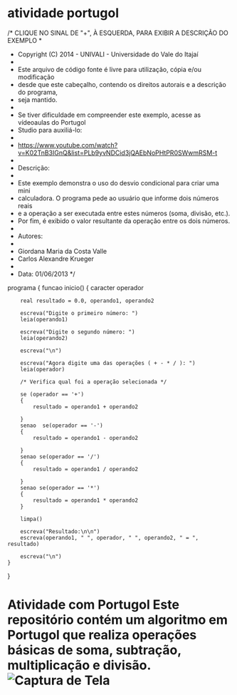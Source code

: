 # atividade portugol


/* CLIQUE NO SINAL DE "+", À ESQUERDA, PARA EXIBIR A DESCRIÇÃO DO EXEMPLO
 *  
 * Copyright (C) 2014 - UNIVALI - Universidade do Vale do Itajaí
 * 
 * Este arquivo de código fonte é livre para utilização, cópia e/ou modificação
 * desde que este cabeçalho, contendo os direitos autorais e a descrição do programa, 
 * seja mantido.
 * 
 * Se tiver dificuldade em compreender este exemplo, acesse as vídeoaulas do Portugol 
 * Studio para auxiliá-lo:
 * 
 * https://www.youtube.com/watch?v=K02TnB3IGnQ&list=PLb9yvNDCid3jQAEbNoPHtPR0SWwmRSM-t
 * 
 * Descrição:
 * 
 * 	Este exemplo demonstra o uso do desvio condicional para criar uma mini 
 * 	calculadora. O programa pede ao usuário que informe dois números reais 
 * 	e a operação a ser executada entre estes números (soma, divisão, etc.).
 *   Por fim, é exibido o valor resultante da operação entre os dois números.
 * 
 * Autores:
 * 
 * 	Giordana Maria da Costa Valle
 * 	Carlos Alexandre Krueger
 * 	
 * Data: 01/06/2013
 */ 

programa
{
	funcao inicio()
	{
		caracter operador
		
		real resultado = 0.0, operando1, operando2

		escreva("Digite o primeiro número: ")
		leia(operando1)

		escreva("Digite o segundo número: ")
		leia(operando2)

		escreva("\n")
		
		escreva("Agora digite uma das operações ( + - * / ): ")
		leia(operador)

		/* Verifica qual foi a operação selecionada */
		
		se (operador == '+')
		{
			resultado = operando1 + operando2
			
		}
		senao  se(operador == '-')
		{
			resultado = operando1 - operando2
			
		}
		senao se(operador == '/')
		{
			resultado = operando1 / operando2
			
		}
		senao se(operador == '*')
		{
			resultado = operando1 * operando2
		}	

		limpa()
		
		escreva("Resultado:\n\n")
		escreva(operando1, " ", operador, " ", operando2, " = ", resultado)
		
		escreva("\n")
	}
}

# Atividade com Portugol Este repositório contém um algoritmo em Portugol que realiza operações básicas de soma, subtração, multiplicação e divisão. ![Captura de Tela](capturadetela(1).png)
